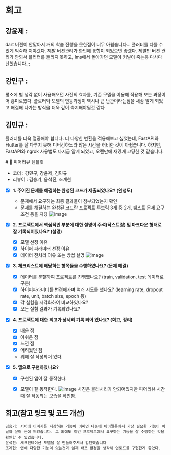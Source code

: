 # 회고
## 강윤제 : 
 dart 버젼이 안맞아서 거의 학습 진행을 못한점이 너무 아쉽습니다...
플러터를 다룰 수 있게 익숙해 져야겠다.
제발 버젼관리가 한번에 통합이 되었으면 좋겠다. 제발!!!
버젼 관리가 안되서 플러터를 돌리지 못하고, lms에서 돌아가던 모델이 커널이 죽는등 다사다난했습니다.;;
## 강민구 :
 평소에 별 생각 없이 사용해오던 사진의 효과를, 기존 모델을 이용해 적용해 보는 과정이어 흥미로웠다.
플로터와 모델의 연동과정이 역시나 큰 난관이라는점을 새삼 알게 되었고 해결해 나가는 방식을 더욱 깊이 숙지해야될것 같다
## 김민규 : 
 플러터를 더욱 열공해야 합니다.
 더 다양한 변환을 적용해보고 싶었는데, FastAPI와 Flutter를 잘 다루지 못해 디버깅하느라 많은 시간을 허비한 것이 아쉽습니다.
 하지만, FastAPI와 ngrok 사용법도 다시금 알게 되었고, 오랜만에 재밌게 코딩한 것 같습니다.
 
<aside>
# 🤔 피어리뷰 템플릿

- 코더 : 강민구, 강윤제, 김민규
- 리뷰어 : 김승기, 윤석진, 조계현

- [x]  **1. 주어진 문제를 해결하는 완성된 코드가 제출되었나요? (완성도)**
    - 문제에서 요구하는 최종 결과물이 첨부되었는지 확인
    - 문제를 해결하는 완성된 코드란 프로젝트 루브릭 3개 중 2개, 
    퀘스트 문제 요구조건 등을 지칭
    ![image](https://github.com/user-attachments/assets/033d549b-fbed-46d8-baed-01929159f21d)
   
- [x]  **2. 프로젝트에서 핵심적인 부분에 대한 설명이 주석(닥스트링) 및 마크다운 형태로 잘 기록되어있나요? (설명)**
    - [x]  모델 선정 이유
    - [x]  하이퍼 파라미터 선정 이유
    - [x]  데이터 전처리 이유 또는 방법 설명
    ![image](https://github.com/user-attachments/assets/1c508d19-de2b-4c91-9edb-847f59a34bb3)

- [x]  **3. 체크리스트에 해당하는 항목들을 수행하였나요? (문제 해결)**
    - [x]  데이터를 분할하여 프로젝트를 진행했나요? (train, validation, test 데이터로 구분)
    - [x]  하이퍼파라미터를 변경해가며 여러 시도를 했나요? (learning rate, dropout rate, unit, batch size, epoch 등)
    - [x]  각 실험을 시각화하여 비교하였나요?
    - [x]  모든 실험 결과가 기록되었나요?

- [x]  **4. 프로젝트에 대한 회고가 상세히 기록 되어 있나요? (회고, 정리)**
    - [x]  배운 점
    - [x]  아쉬운 점
    - [x]  느낀 점
    - [x]  어려웠던 점
    - 위에 잘 작성되어 있다.
      
- [x]  **5.  앱으로 구현하였나요?**
    - [x]  구현된 앱이 잘 동작한다.
    - [x]  모델이 잘 동작한다.
   ![image](https://github.com/user-attachments/assets/f99de591-a13d-43de-ad44-51d69c3f1bb3)
   사진은 블러처리가 안되어있지만 피어리뷰 시간 때 잘 작동되는 모습을 확인함.


# 회고(참고 링크 및 코드 개선)
```
김승기: 서버에 이미지를 저장하는 기능이 어쩌면 나중에 아이펠톤에서 가장 필요한 기능이 아닐까 싶어 눈에 띄었습니다. 그 외에도 이번 프로젝트에서 요구하는 기능을 잘 수행하는 것을 확인할 수 있었습니다.
윤석진: 세크멘테이션 모델을 잘 만들어주셔서 감탄했습니다
조계현: 앱에 다양한 기능이 있는것과 실제 배포 환경을 생각해 업로드를 구현한게 좋았다.
```

 
</aside>
